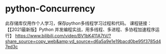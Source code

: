 # python-Concurrency
此存储库仅用作个人学习，保存python多线程学习过程和代码。
课程链接：【【2021最新版】Python 并发编程实战，用多线程、多进程、多协程加速程序运行】 
https://www.bilibili.com/video/BV1bK411A7tV/?share_source=copy_web&amp;vd_source=d6a5a9e1e19bacd0be95f3785d47ed3c
